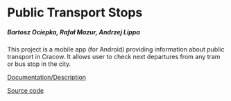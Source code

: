 # Public Transport Stops
##### <i>Bartosz Ociepka, Rafał Mazur, Andrzej Lippa</i>
This project is a mobile app (for Android) providing information about public transport in Cracow. It allows user to check next departures from any tram or bus stop in the city.


[Documentation/Description](https://github.com/bociepka/PublicTransportStops/blob/master/App-description.pdf)

[Source code](https://github.com/bociepka/PublicTransportStops/tree/master/app/src/main/java/com/example/publictransportstops)
